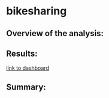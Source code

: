 # bikesharing

## Overview of the analysis:


## Results: 

[link to dashboard](https://public.tableau.com/app/profile/kevin.camarillo/viz/NYCCitibike_16487767539150/NYCCitibikeanalysis?publish=yes)



## Summary:

